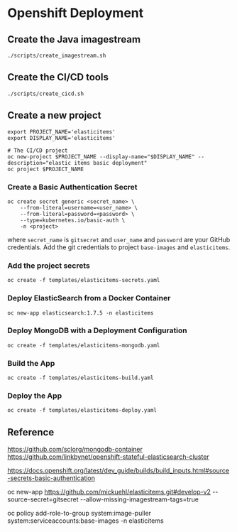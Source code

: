 # Openshift Deployment

## Create the Java imagestream

    ./scripts/create_imagestream.sh

## Create the CI/CD tools

    ./scripts/create_cicd.sh

## Create a new project

    export PROJECT_NAME='elasticitems'
    export DISPLAY_NAME='elasticitems'
    
    # The CI/CD project
    oc new-project $PROJECT_NAME --display-name="$DISPLAY_NAME" --description="elastic items basic deployment"
    oc project $PROJECT_NAME


### Create a Basic Authentication Secret

    oc create secret generic <secret_name> \
        --from-literal=username=<user_name> \
        --from-literal=password=<password> \
        --type=kubernetes.io/basic-auth \
        -n <project>

where `secret_name` is `gitsecret` and `user_name` and `password` are your GitHub credentials. Add the git credentials to
project `base-images` and `elasticitems`.

### Add the project secrets

    oc create -f templates/elasticitems-secrets.yaml

### Deploy ElasticSearch from a Docker Container

    oc new-app elasticsearch:1.7.5 -n elasticitems

### Deploy MongoDB with a Deployment Configuration

    oc create -f templates/elasticitems-mongodb.yaml
    
### Build the App

    oc create -f templates/elasticitems-build.yaml

### Deploy the App

    oc create -f templates/elasticitems-deploy.yaml


## Reference

https://github.com/sclorg/mongodb-container
https://github.com/linkbynet/openshift-stateful-elasticsearch-cluster

https://docs.openshift.org/latest/dev_guide/builds/build_inputs.html#source-secrets-basic-authentication



oc new-app https://github.com/mickuehl/elasticitems.git#develop-v2 --source-secret=gitsecret --allow-missing-imagestream-tags=true

oc policy add-role-to-group system:image-puller system:serviceaccounts:base-images -n elasticitems

